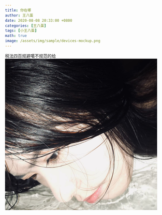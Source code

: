 ```yaml
---
title: 你在哪
author: 王八蛋
date: 2020-08-08 20:33:00 +0800
categories: [王八蛋]
tags: [小王八蛋]
math: true
image: /assets/img/sample/devices-mockup.png
---
```

税法四百规避噶不规范的给
<img src="/assets/img/sample/pp.png"></img>